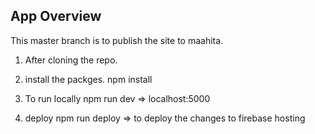 ## App Overview

This master branch is to publish the site to maahita.


1) After cloning the repo.

2) install the packges.
    npm install

3) To run locally
    npm run dev => localhost:5000

4) deploy
    npm run deploy => to deploy the changes to firebase hosting
